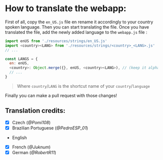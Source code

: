 # How to translate the webapp:

First of all, copy the `en_US.js` file en rename it accordingly to your country spoken language.
Then you can start translating the file. Once you have translated the file, add the newly added language to the `webapp.js` file :

```js
import enUS from './resources/strings/en_US.js'
import <country><LANG> from './resources/strings/<country>_<LANG>.js'
// ...

const LANGS = {
  en: enUS,
  <country>: Object.merge({}, enUS, <country><LANG>), // (keep it alphabetically ordered please)
  // ...
}

```
> Where `country`/`LANG` is the shortcut name of your `country`/`language`

Finally you can make a pull request with those changes!

## Translation credits:

- [x] Czech (_@Pomi108_)
- [x] Brazilian Portuguese (_@PedroESP\_01_)
- English
- [x] French (_@Juknum_)
- [x] German (_@RobertR11_)